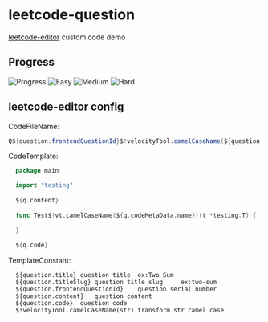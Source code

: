 # leetcode-question

[leetcode-editor](https://github.com/shuzijun/leetcode-editor) custom code demo

## Progress

<!--START_SECTION_FLAG-->
![Progress](https://img.shields.io/static/v1?logo=leetcode&label=Progress&message=50%2F2812&color=brightgreen)  ![Easy](https://img.shields.io/static/v1?logo=leetcode&label=Easy&message=16&color=5CB85C)  ![Medium](https://img.shields.io/static/v1?logo=leetcode&label=Medium&message=30&color=F0AD4E)  ![Hard](https://img.shields.io/static/v1?logo=leetcode&label=Hard&message=4&color=D9534F)  <!--END_SECTION_FLAG-->

## leetcode-editor config

CodeFileName:

```java
Q${question.frontendQuestionId}$!velocityTool.camelCaseName(${question.titleSlug})_test
```

CodeTemplate:

```go
  package main

  import "testing"
  
  ${q.content}
  
  func Test$!vt.camelCaseName(${q.codeMetaData.name})(t *testing.T) {
  
  }
  
  ${q.code}
```

TemplateConstant:

```
  ${question.title}	question title	ex:Two Sum
  ${question.titleSlug}	question title slug 	ex:two-sum
  ${question.frontendQuestionId}	question serial number
  ${question.content}	question content
  ${question.code}	question code
  $!velocityTool.camelCaseName(str)	transform str camel case
```

